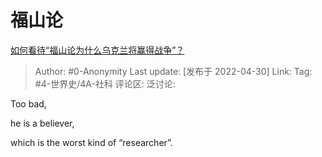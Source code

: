 # 福山论
[如何看待“福山论为什么乌克兰将赢得战争”？](https://www.zhihu.com/question/530805522/answer/2464905433)

> Author: #0-Anonymity
> Last update: [发布于 2022-04-30]
> Link:
> Tag: #4-世界史/4A-社科
> 评论区:
> 泛讨论:

Too bad,

he is a believer,

which is the worst kind of “researcher”.
